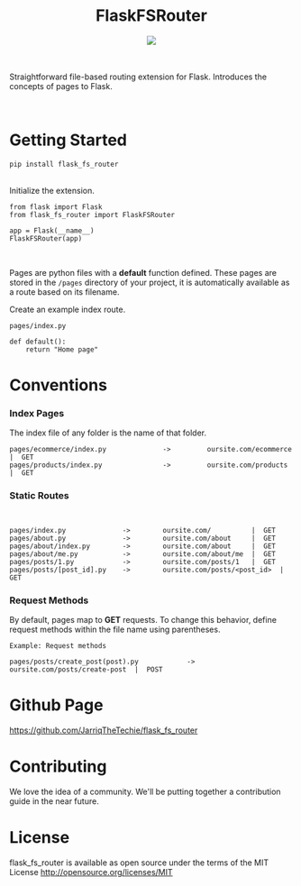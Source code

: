 <div align="center">
 <h1>FlaskFSRouter</h1>
   <a href="https://pypi.org/search/?q=flask_fs_router"><img src="https://img.shields.io/pypi/dm/flask_fs_router?color=goldenrod&logo=flask_fs_router&style=plastic" /></a>
 </div>

<br>
<br>

Straightforward file-based routing extension for Flask. Introduces the concepts of pages to Flask. 

<br>

# Getting Started
`pip install flask_fs_router`

<br>
Initialize the extension.

```
from flask import Flask
from flask_fs_router import FlaskFSRouter

app = Flask(__name__)
FlaskFSRouter(app)
```

<br>
 
Pages are python files with a **default** function defined. These pages are stored in the `/pages` directory of your project, it is automatically available as a route based on its filename. 


Create an example index route.

`pages/index.py`

```
def default():
    return "Home page"
```


# Conventions


### Index Pages
The index file of any folder is the name of that folder. 


```
pages/ecommerce/index.py              ->         oursite.com/ecommerce     |  GET
pages/products/index.py               ->         oursite.com/products      |  GET
```


### Static Routes

```


pages/index.py              ->        oursite.com/          |  GET
pages/about.py              ->        oursite.com/about     |  GET
pages/about/index.py        ->        oursite.com/about     |  GET
pages/about/me.py           ->        oursite.com/about/me  |  GET
pages/posts/1.py            ->        oursite.com/posts/1   |  GET
pages/posts/[post_id].py    ->        oursite.com/posts/<post_id>  |  GET
```

### Request Methods
By default, pages map to **GET** requests. To change this behavior, define request methods within the file name using parentheses.

```
Example: Request methods

pages/posts/create_post(post).py            ->        oursite.com/posts/create-post  |  POST
```

# Github Page
[https://github.com/JarriqTheTechie/flask_fs_router
](https://github.com/JarriqTheTechie/flask_fs_router)
# Contributing
We love the idea of a community. We'll be putting together a contribution guide in the near future.

# License

flask_fs_router is available as open source under the terms of the MIT License http://opensource.org/licenses/MIT

